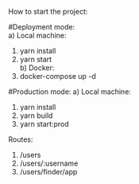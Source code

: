 How to start the project:  

#Deployment mode:  
a) Local machine:  
  1. yarn install  
  2. yarn start  
b) Docker:  
  1. docker-compose up -d  

#Production mode: 
a) Local machine:  
  1. yarn install  
  2. yarn build  
  3. yarn start:prod  

Routes:  

1. /users  
2. /users/:username  
3. /users/finder/app  